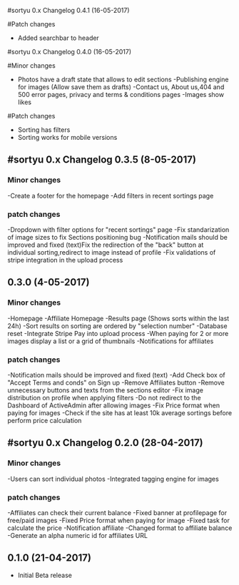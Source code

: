 #sortyu 0.x Changelog
0.4.1 (16-05-2017)

#Patch changes
- Added searchbar to header

#sortyu 0.x Changelog
0.4.0 (16-05-2017)

#Minor changes
- Photos have a draft state that allows to edit sections
-Publishing engine for images (Allow save them as drafts)
-Contact us, About us,404 and 500 error pages, privacy and terms & conditions pages
-Images show likes

#Patch changes
- Sorting has filters
- Sorting works for mobile versions

#sortyu 0.x Changelog
0.3.5 (8-05-2017)
------
### Minor changes
-Create a footer for the homepage
-Add filters in recent sortings page

### patch changes
-Dropdown with filter options for "recent sortings" page
-Fix standarization of image sizes to fix Sections positioning bug
-Notification mails should be improved and fixed (text)Fix the redirection of the "back" button at individual sorting,redirect to image instead of profile
-Fix validations of stripe integration in the upload process

0.3.0 (4-05-2017)
------
### Minor changes
-Homepage
-Affiliate Homepage
-Results page (Shows sorts within the last 24h)
-Sort results on sorting are ordered by "selection number"
-Database reset
-Integrate Stripe Pay into upload process
-When paying for 2 or more images display a list or a grid of thumbnails
-Notifications for affiliates

### patch changes
-Notification mails should be improved and fixed (text)
-Add Check box of "Accept Terms and conds" on Sign up
-Remove Affiliates button
-Remove unnecessary buttons and texts from the sections editor
-Fix image distribution on profile when applying filters
-Do not redirect to the Dashboard of ActiveAdmin after allowing images
-Fix Price format when paying for images
-Check if the site has at least 10k average sortings before perform price calculation



#sortyu 0.x Changelog
0.2.0 (28-04-2017)
------
### Minor changes
-Users can sort individual photos
-Integrated tagging engine for images

### patch changes
-Affiliates can check their current balance
-Fixed banner at profilepage for free/paid images
-Fixed Price format when paying for image
-Fixed task for calculate the price
-Notification affiliate
-Changed format to affiliate balance
-Generate an alpha numeric id for affiliates URL



0.1.0 (21-04-2017)
------
- Initial Beta release

